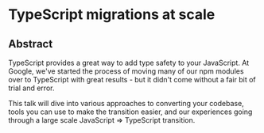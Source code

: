 # TypeScript migrations at scale

## Abstract
TypeScript provides a great way to add type safety to your JavaScript.  At Google, we've started the process of moving many of our npm modules over to TypeScript with great results - but it didn't come without a fair bit of trial and error.

This talk will dive into various approaches to converting your codebase, tools you can use to make the transition easier, and our experiences going through a large scale JavaScript => TypeScript transition.
